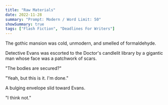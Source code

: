 ```yaml
---
title: "Raw Materials"
date: 2022-11-28
summary: "Prompt: Modern / Word Limit: 50"
showSummary: true
tags: ["Flash Fiction", "Deadlines For Writers"]
---
```


The gothic mansion was cold, unmodern, and smelled of formaldehyde. 

Detective Evans was escorted to the Doctor's candlelit library by a gigantic man whose face was a patchwork of scars.

"The bodies are secured?"

"Yeah, but this is it. I'm done."

A bulging envelope slid toward Evans.

"I think not."

